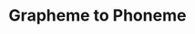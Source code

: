 ---
word: "true"

types: "word"

title: "Grapheme to Phoneme"

categories: ['']

tags: ['Grapheme', 'to', 'Phoneme']

arabic: 'جرافيم إلى فونيم'

arexps: []

enwords: ['Grapheme to Phoneme']

enexps: []

arlexicons: 'ج'

enlexicons: 'G'

authors: ['Ruqayya Roshdy']

translators: ['X']

citations: 'تطبيقات أساسية في المعالجة الآلية للغة العربية'

sources: 'مركز الملك عبدالله بن عبدالعزيز الدولي لخدمة اللغة العربية'

slug: ""
---